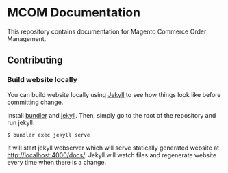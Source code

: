 # MCOM Documentation

This repository contains documentation for Magento Commerce Order Management.

## Contributing

### Build website locally

You can build website locally using [Jekyll][jekyll] to see how things look like before committing change. 

Install [bundler][bundler] and [jekyll](https://jekyllrb.com/docs/installation/). Then, simply go to the root of the repository and run jekyll:

```
$ bundler exec jekyll serve
```

It will start jekyll webserver which will serve statically generated website at [http://localhost:4000/docs/](http://localhost:4000/docs/). Jekyll will watch files and regenerate website every time when there is a change.


[jekyll]: https://jekyllrb.com
[bundler]: http://bundler.io/
[gulp]: http://gulpjs.com/
